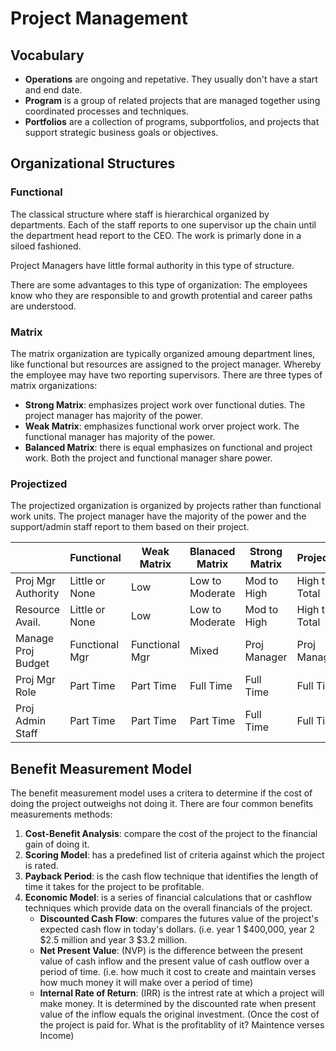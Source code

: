 # Project Management

## Vocabulary

* **Operations** are ongoing and repetative. They usually don't have a start and end date. 
* **Program** is a group of related projects that are managed together using coordinated processes and techniques.
* **Portfolios** are a collection of programs, subportfolios, and projects that support strategic business goals or objectives.


## Organizational Structures

### Functional 

The classical structure where staff is hierarchical organized by departments. Each of the staff reports to one supervisor up the chain until the department head report to the CEO. The work is primarly done in a siloed fashioned. 

Project Managers have little formal authority in this type of structure.

There are some advantages to this type of organization: The employees know who they are responsible to and growth protential and career paths are understood.

### Matrix 

The matrix organization are typically organized amoung department lines, like functional but resources are assigned to the project manager. Whereby the employee may have two reporting supervisors. There are three types of matrix organizations:

* **Strong Matrix**: emphasizes project work over functional duties. The project manager has majority of the power.
* **Weak Matrix**: emphasizes functional work orver project work. The functional manager has majority of the power.
* **Balanced Matrix**: there is equal emphasizes on functional and project work. Both the project and functional manager share power.

### Projectized 

The projectized organization is organized by projects rather than functional work units. The project manager have the majority of the power and the support/admin staff report to them based on their project.

| | Functional | Weak Matrix | Blanaced Matrix | Strong Matrix | Projectized |
| --- | --- | --- | --- | --- | --- | 
| Proj Mgr Authority | Little or None | Low | Low to Moderate | Mod to High | High to Total |
| Resource Avail. | Little or None | Low | Low to Moderate | Mod to High | High to Total |
| Manage Proj Budget | Functional Mgr | Functional Mgr | Mixed | Proj Manager | Proj Manager |
| Proj Mgr Role | Part Time | Part Time | Full Time | Full Time | Full Time |
| Proj Admin Staff | Part Time | Part Time | Part Time | Full Time | Full Time |

## Benefit Measurement Model 

The benefit measurement model uses a critera to determine if the cost of doing the project outweighs not doing it. There are four common benefits measurements methods:

1. **Cost-Benefit Analysis**: compare the cost of the project to the financial gain of doing it.
1. **Scoring Model**: has a predefined list of criteria against which the project is rated.
1. **Payback Period**: is the cash flow technique that identifies the length of time it takes for the project to be profitable. 
1. **Economic Model**: is a series of financial calculations that or cashflow techniques which provide data on the overall financials of the project. 
    * **Discounted Cash Flow**: compares the futures value of the project's expected cash flow in today's dollars. (i.e. year 1 $400,000, year 2 $2.5 million and year 3 $3.2 million.
    * **Net Present Value**: (NVP) is the difference between the present value of cash inflow and the present value of cash outflow over a period of time. (i.e. how much it cost to create and maintain verses how much money it will make over a period of time)
    * **Internal Rate of Return**: (IRR) is the intrest rate at which a project will make money. It is determined by the discounted rate when present value of the inflow equals the original investment. (Once the cost of the project is paid for. What is the profitablity of it? Maintence verses Income)
